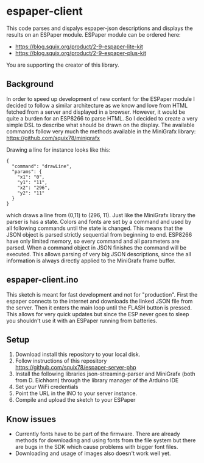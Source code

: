 # espaper-client

This code parses and dispalys espaper-json descriptions and displays the results on an ESPaper module. ESPaper module can be ordered here:

 * <https://blog.squix.org/product/2-9-espaper-lite-kit>
 * <https://blog.squix.org/product/2-9-espaper-plus-kit>

 You are supporting the creator of this library.

## Background

In order to speed up development of new content for the ESPaper module I decided to follow a similar architecture as we know and love from HTML fetched from a server and displayed in a browser. However, it would be quite a burden for an ESP8266 to parse HTML. So I decided to create a very simple DSL to describe what should be drawn on the display. The available commands follow very much the methods available in the MiniGrafx library: <https://github.com/squix78/minigrafx>

Drawing a line for instance looks like this:
```
{
  "command": "drawLine",
  "params": {
    "x1": "0",
    "y1": "11",
    "x2": "296",
    "y2": "11"
  }
}
```
which draws a line from (0,11) to (296, 11). Just like the MiniGrafx library the parser is has a state. Colors and fonts are set by a command and used by all following commands until the state is changed. This means that the JSON object is parsed strictly sequential from beginning to end. ESP8266 have only limited memory, so every command and all parameters are parsed. When a command object in JSON finishes the command will be executed. This allows parsing of very big JSON descriptions, since the all information is always directly applied to the MiniGrafx frame buffer.

## espaper-client.ino

This sketch is meant for fast development and not for "production". First the espaper connects to the internet and downloads the linked JSON file from the server. Then it enters the main loop until the FLASH button is pressed. This allows for very quick updates but since the ESP never goes to sleep you shouldn't use it with an ESPaper running from batteries.


## Setup

1) Download install this repository to your local disk.
1) Follow instructions of this repository <https://github.com/squix78/espaper-server-php>
1) Install the following libraries json-streaming-parser and MiniGrafx (both from D. Eichhorn) through the library manager of the Arduino IDE
1) Set your WiFi credentials
1) Point the URL in the INO to your server instance.
1) Compile and upload the sketch to your ESPaper

## Know issues

 * Currently fonts have to be part of the firmware. There are already methods for downloading and using fonts from the file system but there are bugs in the SDK which cause problems with bigger font files.
 * Downloading and usage of images also doesn't work well yet.
